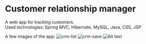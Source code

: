 # Customer relationship manager
A web app for tracking customers.  
Used technologies: Spring MVC, Hibernate, MySQL, Java, CSS, JSP

A few images of the app:
![crm-list](D:/Downloads/crm-list.PNG)
![crm-save](D:/Downloads/crm-save.PNG)
![Alt text](D:/Downloads/crm-save.PNG?raw=true "Title")
